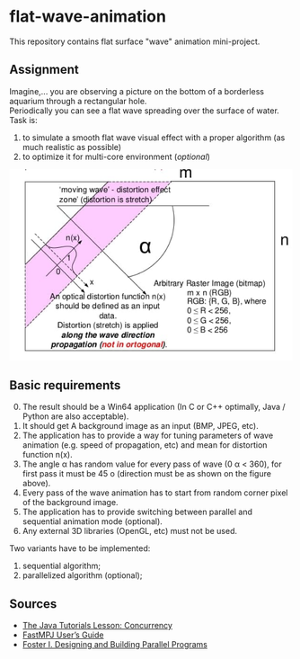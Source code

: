 # flat-wave-animation
This repository contains flat surface "wave" animation mini-project.

## Assignment
Imagine,... you are observing a picture on the bottom of a borderless aquarium through a rectangular hole.<br>
Periodically you can see a flat wave spreading over the surface of water.<br>
Task is:
1. to simulate a smooth flat wave visual effect with a proper algorithm (as much
realistic as possible)
2. to optimize it for multi-core environment (_optional_)

<img src="https://raw.githubusercontent.com/kryvokhyzha/flat-wave-animation/main/img/task.jpg?token=AFID7QKLS3HFA27KDB4C2RDANROZ4">

## Basic requirements
0. The result should be a Win64 application (In C or C++ optimally, Java / Python are also acceptable).
1. It should get A background image as an input (BMP, JPEG, etc).
2. The application has to provide a way for tuning parameters of wave animation (e.g. speed of propagation, etc) and mean for distortion function n(x).
3. The angle α has random value for every pass of wave (0 α < 360), for first pass it must be 45 o (direction must be as shown on the figure above).
4. Every pass of the wave animation has to start from random corner pixel of the background image.
5. The application has to provide switching between parallel and sequential animation mode (optional).
6. Any external 3D libraries (OpenGL, etc) must not be used.

Two variants have to be implemented:
1. sequential algorithm;
2. parallelized algorithm (optional);

## Sources
+ [The Java Tutorials Lesson: Concurrency](https://docs.oracle.com/javase/tutorial/essential/concurrency/index.html)
+ [FastMPJ User’s Guide](http://gac.udc.es/~rreye/fastmpj/doc/UsersGuide.pdf)
+ [Foster I. Designing and Building Parallel Programs](http://www.mcs.anl.gov/~itf/dbpp/text/book.html)
